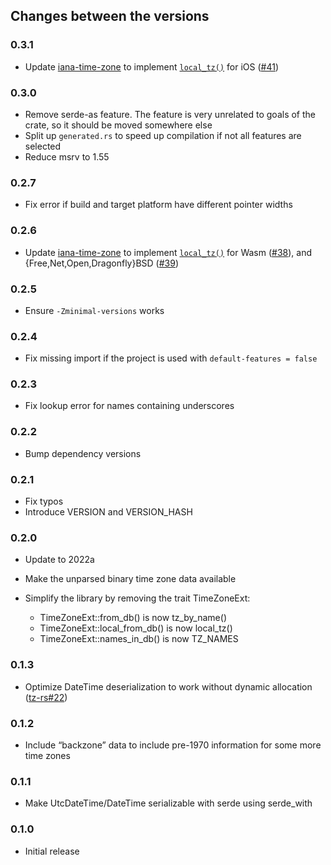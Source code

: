 ## Changes between the versions

### 0.3.1

* Update [iana-time-zone](https://crates.io/crates/iana-time-zone) to implement
  [`local_tz()`](https://docs.rs/tzdb/0.2.6/tzdb/fn.local_tz.html) for
  iOS ([#41](https://github.com/strawlab/iana-time-zone/pull/41))

### 0.3.0

* Remove serde-as feature. The feature is very unrelated to goals of the crate, so it should be
  moved somewhere else
* Split up `generated.rs` to speed up compilation if not all features are selected
* Reduce msrv to 1.55

### 0.2.7

* Fix error if build and target platform have different pointer widths

### 0.2.6

* Update [iana-time-zone](https://crates.io/crates/iana-time-zone) to implement
  [`local_tz()`](https://docs.rs/tzdb/0.2.6/tzdb/fn.local_tz.html) for
  Wasm ([#38](https://github.com/strawlab/iana-time-zone/pull/38)), and
  {Free,Net,Open,Dragonfly}BSD ([#39](https://github.com/strawlab/iana-time-zone/pull/39))

### 0.2.5

* Ensure `-Zminimal-versions` works

### 0.2.4

* Fix missing import if the project is used with `default-features = false`

### 0.2.3

* Fix lookup error for names containing underscores

### 0.2.2

* Bump dependency versions

### 0.2.1

* Fix typos
* Introduce VERSION and VERSION_HASH

### 0.2.0

* Update to 2022a
* Make the unparsed binary time zone data available
* Simplify the library by removing the trait TimeZoneExt:

   * TimeZoneExt::from_db() is now tz_by_name()
   * TimeZoneExt::local_from_db() is now local_tz()
   * TimeZoneExt::names_in_db() is now TZ_NAMES

### 0.1.3

* Optimize DateTime deserialization to work without dynamic allocation
  ([tz-rs#22](https://github.com/x-hgg-x/tz-rs/pull/22))

### 0.1.2

* Include “backzone” data to include pre-1970 information for some more time zones

### 0.1.1

* Make UtcDateTime/DateTime serializable with serde using serde_with

### 0.1.0

* Initial release
